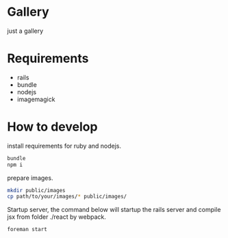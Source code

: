 # Gallery
just a gallery

# Requirements
- rails
- bundle
- nodejs
- imagemagick

# How to develop
install requirements for ruby and nodejs.

```bash
bundle
npm i
```

prepare images.

```bash
mkdir public/images
cp path/to/your/images/* public/images/
```

Startup server, the command below will startup the rails server and compile jsx from folder ./react by webpack.

```bash
foreman start
```
